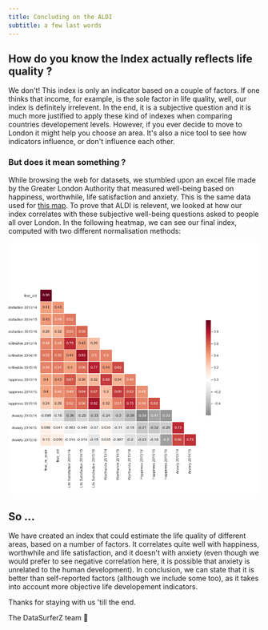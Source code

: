 ```yaml
---
title: Concluding on the ALDI 
subtitle: a few last words 
---
```


## How do you know the Index actually reflects life quality ?

We don't! This index is only an indicator based on a couple of factors. If one thinks that income, for example, is the sole factor in life quality, well, our index is definitely irrelevent. In the end, it is a subjective question and it is much more justified to apply these kind of indexes when comparing countries developement levels. However, if you ever decide to move to London it might help you choose an area. It's also a nice tool to see how indicators influence, or don't influence each other.    

### But does it mean something ? 

While browsing the web for datasets, we stumbled upon an excel file made by the Greater London Authority that measured well-being based on happiness, worthwhile, life satisfaction and anxiety. This is the same data used for [this map](https://www.timeout.com/london/blog/this-map-shows-londons-happiest-and-saddest-boroughs-100516). To prove that ALDI is relevent, we looked at how our index correlates with these subjective well-being questions asked to people all over London. In the following heatmap, we can see our final index, computed with two different normalisation methods:

![validation](./assets/img/ALDI_validation.png)


## So ... 

We have created an index that could estimate the life quality of different areas, based on a number of factors. It correlates quite well with happiness, worthwhile and life satisfaction, and it doesn't with anxiety (even though we would prefer to see negative correlation here, it is possible that anxiety is unrelated to the human development). In conclusion, we can state that it is better than self-reported factors (although we include some too), as it takes into account more objective life developement indicators. 

Thanks for staying with us 'till the end.

The DataSurferZ team 🌊 
